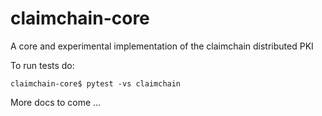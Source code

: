 # claimchain-core
A core and experimental implementation of the claimchain distributed PKI

To run tests do:

	claimchain-core$ pytest -vs claimchain

More docs to come ...